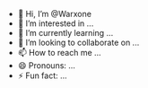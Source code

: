 - 👋 Hi, I’m @Warxone
- 👀 I’m interested in ...
- 🌱 I’m currently learning ...
- 💞️ I’m looking to collaborate on ...
- 📫 How to reach me ...
- 😄 Pronouns: ...
- ⚡ Fun fact: ...

<!---
Warxone/Warxone is a ✨ special ✨ repository because its `README.md` (this file) appears on your GitHub profile.
You can click the Preview link to take a look at your changes.
--->
